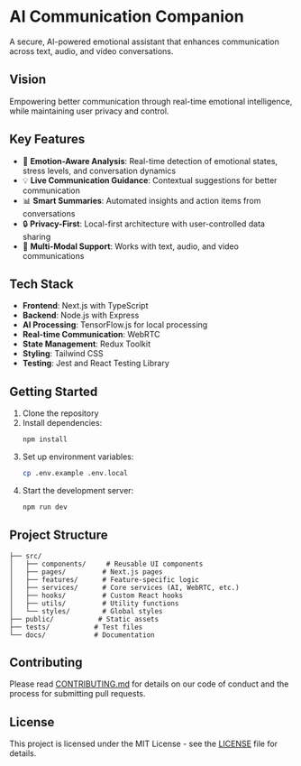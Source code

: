 # AI Communication Companion

A secure, AI-powered emotional assistant that enhances communication across text, audio, and video conversations.

## Vision

Empowering better communication through real-time emotional intelligence, while maintaining user privacy and control.

## Key Features

- 🎯 **Emotion-Aware Analysis**: Real-time detection of emotional states, stress levels, and conversation dynamics
- 💡 **Live Communication Guidance**: Contextual suggestions for better communication
- 📊 **Smart Summaries**: Automated insights and action items from conversations
- 🔒 **Privacy-First**: Local-first architecture with user-controlled data sharing
- 🎥 **Multi-Modal Support**: Works with text, audio, and video communications

## Tech Stack

- **Frontend**: Next.js with TypeScript
- **Backend**: Node.js with Express
- **AI Processing**: TensorFlow.js for local processing
- **Real-time Communication**: WebRTC
- **State Management**: Redux Toolkit
- **Styling**: Tailwind CSS
- **Testing**: Jest and React Testing Library

## Getting Started

1. Clone the repository
2. Install dependencies:
   ```bash
   npm install
   ```
3. Set up environment variables:
   ```bash
   cp .env.example .env.local
   ```
4. Start the development server:
   ```bash
   npm run dev
   ```

## Project Structure

```
├── src/
│   ├── components/     # Reusable UI components
│   ├── pages/         # Next.js pages
│   ├── features/      # Feature-specific logic
│   ├── services/      # Core services (AI, WebRTC, etc.)
│   ├── hooks/         # Custom React hooks
│   ├── utils/         # Utility functions
│   └── styles/        # Global styles
├── public/           # Static assets
├── tests/           # Test files
└── docs/            # Documentation
```

## Contributing

Please read [CONTRIBUTING.md](CONTRIBUTING.md) for details on our code of conduct and the process for submitting pull requests.

## License

This project is licensed under the MIT License - see the [LICENSE](LICENSE) file for details. 
